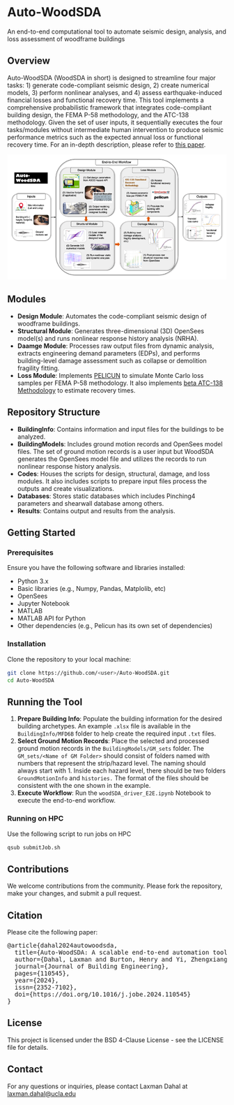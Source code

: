 # Auto-WoodSDA 
An end-to-end computational tool to automate seismic design, analysis, and loss assessment of woodframe buildings


## Overview
Auto-WoodSDA (WoodSDA in short) is designed to streamline four major tasks: 1) generate code-compliant seismic design, 2) create numerical models, 3) perform nonlinear analyses, and 4) assess earthquake-induced financial losses and functional recovery time. This tool implements a comprehensive probabilistic framework that integrates code-compliant building design, the FEMA P-58 methodology, and the ATC-138 methodology. Given the set of user inputs, it sequentially executes the four tasks/modules without intermediate human intervention to produce seismic performance metrics such as the expected annual loss or functional recovery time. For an in-depth description, please refer to [this paper](https://doi.org/10.1016/j.jobe.2024.110545).


![Auto-WoodSDA](figure.png)


## Modules

- **Design Module**: Automates the code-compliant seismic design of woodframe buildings.
- **Structural Module**: Generates three-dimensional (3D) OpenSees model(s) and runs nonlinear response history analysis (NRHA).
- **Daamge Module**: Processes raw output files from dynamic analysis, extracts engineering demand parameters (EDPs), and performs building-level damage assessment such as collapse or demolition fragility fitting.
- **Loss Module**: Implements [PELICUN](https://github.com/NHERI-SimCenter/pelicun) to simulate Monte Carlo loss samples per FEMA P-58 methodology. It also implements [beta ATC-138 Methodology](https://github.com/OpenPBEE/PBEE-Recovery) to estimate recovery times.

## Repository Structure

- **BuildingInfo**: Contains information and input files for the buildings to be analyzed.
- **BuildingModels**: Includes ground motion records and OpenSees model files. The set of ground motion records is a user input but WoodSDA generates the OpenSees model file and utilizes the records to run nonlinear response history analysis.
- **Codes**: Houses the scripts for design, structural, damage, and loss modules. It also includes scripts to prepare input files process the outputs and create visualizations.
- **Databases**: Stores static databases which includes Pinching4 parameters and shearwall database among others.
- **Results**: Contains output and results from the analysis.

## Getting Started


### Prerequisites

Ensure you have the following software and libraries installed:
- Python 3.x
- Basic libraries (e.g., Numpy, Pandas, Matplolib, etc)
- OpenSees
- Jupyter Notebook
- MATLAB
- MATLAB API for Python
- Other dependencies (e.g., Pelicun has its own set of dependencies)

### Installation

Clone the repository to your local machine:
```bash
git clone https://github.com/<user>/Auto-WoodSDA.git
cd Auto-WoodSDA
```

## Running the Tool

1. **Prepare Building Info**: Populate the building information for the desired building archetypes. An example `.xlsx` file is available in the `BuildingInfo/MFD6B` folder to help create the required input `.txt` files.
2. **Select Ground Motion Records**: Place the selected and processed ground motion records in the `BuildingModels/GM_sets` folder. The `GM_sets/<Name of GM Folder>` should consist of folders named with numbers that represent the strip/hazard level. The naming should always start with 1. Inside each hazard level, there should be two folders `GroundMotionInfo` and `histories.` The format of the files should be consistent with the one shown in the example. 
3. **Execute Workflow**: Run the `woodSDA_driver_E2E.ipynb` Notebook to execute the end-to-end workflow.

### Running on HPC

Use the following script to run jobs on HPC

```bash
qsub submitJob.sh 
```

## Contributions

We welcome contributions from the community. Please fork the repository, make your changes, and submit a pull request.


## Citation

Please cite the following paper:
<pre>
@article{dahal2024autowoodsda,
  title={Auto-WoodSDA: A scalable end-to-end automation tool to perform probabilistic seismic risk and resilience analysis of new residential woodframe buildings},
  author={Dahal, Laxman and Burton, Henry and Yi, Zhengxiang and He, Zizhao},
  journal={Journal of Building Engineering},
  pages={110545},
  year={2024},
  issn={2352-7102},
  doi={https://doi.org/10.1016/j.jobe.2024.110545}
}
</pre>

## License 

This project is licensed under the BSD 4-Clause License - see the LICENSE file for details.

## Contact

For any questions or inquiries, please contact Laxman Dahal at laxman.dahal@ucla.edu
